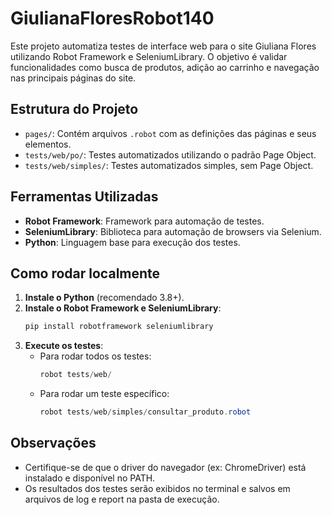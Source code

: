 # GiulianaFloresRobot140

Este projeto automatiza testes de interface web para o site Giuliana Flores utilizando Robot Framework e SeleniumLibrary. O objetivo é validar funcionalidades como busca de produtos, adição ao carrinho e navegação nas principais páginas do site.

## Estrutura do Projeto
- `pages/`: Contém arquivos `.robot` com as definições das páginas e seus elementos.
- `tests/web/po/`: Testes automatizados utilizando o padrão Page Object.
- `tests/web/simples/`: Testes automatizados simples, sem Page Object.

## Ferramentas Utilizadas
- **Robot Framework**: Framework para automação de testes.
- **SeleniumLibrary**: Biblioteca para automação de browsers via Selenium.
- **Python**: Linguagem base para execução dos testes.

## Como rodar localmente

1. **Instale o Python** (recomendado 3.8+).
2. **Instale o Robot Framework e SeleniumLibrary**:
   ```powershell
   pip install robotframework seleniumlibrary
   ```
3. **Execute os testes**:
   - Para rodar todos os testes:
     ```powershell
     robot tests/web/
     ```
   - Para rodar um teste específico:
     ```powershell
     robot tests/web/simples/consultar_produto.robot
     ```

## Observações
- Certifique-se de que o driver do navegador (ex: ChromeDriver) está instalado e disponível no PATH.
- Os resultados dos testes serão exibidos no terminal e salvos em arquivos de log e report na pasta de execução.